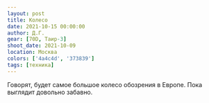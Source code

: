 ```yaml
---
layout: post
title: Колесо
date: 2021-10-15 00:00:00
author: Д.Г.
gear: [70D, Таир-3]
shoot_date: 2021-10-09
location: Москва
colors: ['4a4c4d', '373839']
tags: [техника]
---
```

Говорят, будет самое большое колесо обозрения в Европе. Пока выглядит довольно забавно.
